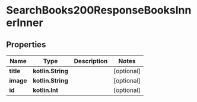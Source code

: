 
# SearchBooks200ResponseBooksInnerInner

## Properties
| Name | Type | Description | Notes |
| ------------ | ------------- | ------------- | ------------- |
| **title** | **kotlin.String** |  |  [optional] |
| **image** | **kotlin.String** |  |  [optional] |
| **id** | **kotlin.Int** |  |  [optional] |



